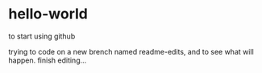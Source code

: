 # hello-world
to start using github

trying to code on a new brench named readme-edits, and to see what will happen.
finish editing...
